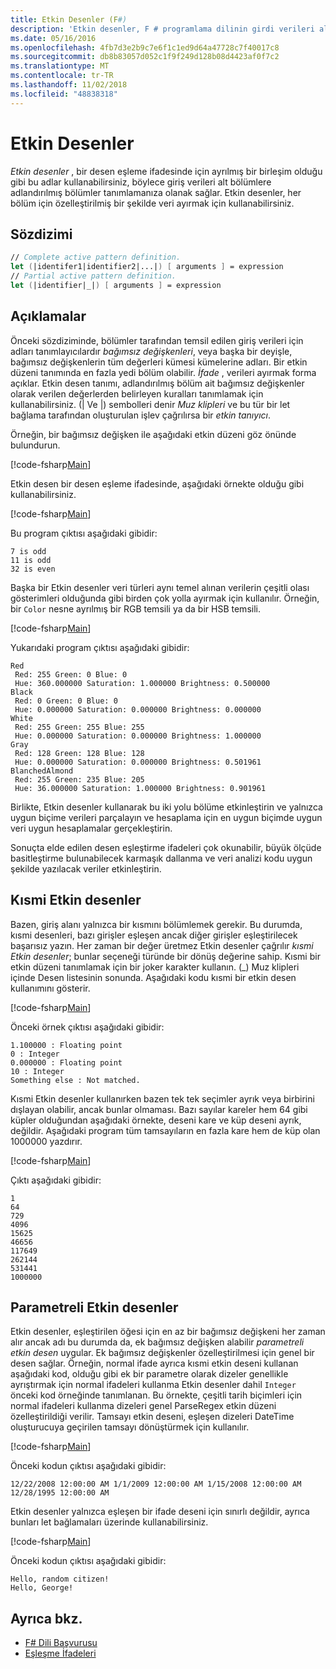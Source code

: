 ```yaml
---
title: Etkin Desenler (F#)
description: 'Etkin desenler, F # programlama dilinin girdi verileri alt bölümlere adlandırılmış bölümler tanımlamak için kullanmayı öğrenin.'
ms.date: 05/16/2016
ms.openlocfilehash: 4fb7d3e2b9c7e6f1c1ed9d64a47728c7f40017c8
ms.sourcegitcommit: db8b83057d052c1f9f249d128b08d4423af0f7c2
ms.translationtype: MT
ms.contentlocale: tr-TR
ms.lasthandoff: 11/02/2018
ms.locfileid: "48838318"
---
```

# <a name="active-patterns"></a>Etkin Desenler

*Etkin desenler* , bir desen eşleme ifadesinde için ayrılmış bir birleşim olduğu gibi bu adlar kullanabilirsiniz, böylece giriş verileri alt bölümlere adlandırılmış bölümler tanımlamanıza olanak sağlar. Etkin desenler, her bölüm için özelleştirilmiş bir şekilde veri ayırmak için kullanabilirsiniz.

## <a name="syntax"></a>Sözdizimi

```fsharp
// Complete active pattern definition.
let (|identifer1|identifier2|...|) [ arguments ] = expression
// Partial active pattern definition.
let (|identifier|_|) [ arguments ] = expression
```

## <a name="remarks"></a>Açıklamalar

Önceki sözdiziminde, bölümler tarafından temsil edilen giriş verileri için adları tanımlayıcılardır *bağımsız değişkenleri*, veya başka bir deyişle, bağımsız değişkenlerin tüm değerleri kümesi kümelerine adları. Bir etkin düzeni tanımında en fazla yedi bölüm olabilir. *İfade* , verileri ayırmak forma açıklar. Etkin desen tanımı, adlandırılmış bölüm ait bağımsız değişkenler olarak verilen değerlerden belirleyen kuralları tanımlamak için kullanabilirsiniz. (| Ve |) sembolleri denir *Muz klipleri* ve bu tür bir let bağlama tarafından oluşturulan işlev çağrılırsa bir *etkin tanıyıcı*.

Örneğin, bir bağımsız değişken ile aşağıdaki etkin düzeni göz önünde bulundurun.

[!code-fsharp[Main](../../../samples/snippets/fsharp/lang-ref-2/snippet5001.fs)]

Etkin desen bir desen eşleme ifadesinde, aşağıdaki örnekte olduğu gibi kullanabilirsiniz.

[!code-fsharp[Main](../../../samples/snippets/fsharp/lang-ref-2/snippet5002.fs)]

Bu program çıktısı aşağıdaki gibidir:

```
7 is odd
11 is odd
32 is even
```

Başka bir Etkin desenler veri türleri aynı temel alınan verilerin çeşitli olası gösterimleri olduğunda gibi birden çok yolla ayırmak için kullanılır. Örneğin, bir `Color` nesne ayrılmış bir RGB temsili ya da bir HSB temsili.

[!code-fsharp[Main](~/samples/snippets/fsharp/lang-ref-2/snippet5003.fs)]

Yukarıdaki program çıktısı aşağıdaki gibidir:

```
Red
 Red: 255 Green: 0 Blue: 0
 Hue: 360.000000 Saturation: 1.000000 Brightness: 0.500000
Black
 Red: 0 Green: 0 Blue: 0
 Hue: 0.000000 Saturation: 0.000000 Brightness: 0.000000
White
 Red: 255 Green: 255 Blue: 255
 Hue: 0.000000 Saturation: 0.000000 Brightness: 1.000000
Gray
 Red: 128 Green: 128 Blue: 128
 Hue: 0.000000 Saturation: 0.000000 Brightness: 0.501961
BlanchedAlmond
 Red: 255 Green: 235 Blue: 205
 Hue: 36.000000 Saturation: 1.000000 Brightness: 0.901961
```

Birlikte, Etkin desenler kullanarak bu iki yolu bölüme etkinleştirin ve yalnızca uygun biçime verileri parçalayın ve hesaplama için en uygun biçimde uygun veri uygun hesaplamalar gerçekleştirin.

Sonuçta elde edilen desen eşleştirme ifadeleri çok okunabilir, büyük ölçüde basitleştirme bulunabilecek karmaşık dallanma ve veri analizi kodu uygun şekilde yazılacak veriler etkinleştirin.

## <a name="partial-active-patterns"></a>Kısmi Etkin desenler

Bazen, giriş alanı yalnızca bir kısmını bölümlemek gerekir. Bu durumda, kısmi desenleri, bazı girişler eşleşen ancak diğer girişler eşleştirilecek başarısız yazın. Her zaman bir değer üretmez Etkin desenler çağrılır *kısmi Etkin desenler*; bunlar seçeneği türünde bir dönüş değerine sahip. Kısmi bir etkin düzeni tanımlamak için bir joker karakter kullanın. (\_) Muz klipleri içinde Desen listesinin sonunda. Aşağıdaki kodu kısmi bir etkin desen kullanımını gösterir.

[!code-fsharp[Main](~/samples/snippets/fsharp/lang-ref-2/snippet5004.fs)]

Önceki örnek çıktısı aşağıdaki gibidir:

```
1.100000 : Floating point
0 : Integer
0.000000 : Floating point
10 : Integer
Something else : Not matched.
```

Kısmi Etkin desenler kullanırken bazen tek tek seçimler ayrık veya birbirini dışlayan olabilir, ancak bunlar olmaması. Bazı sayılar kareler hem 64 gibi küpler olduğundan aşağıdaki örnekte, deseni kare ve küp deseni ayrık, değildir. Aşağıdaki program tüm tamsayıların en fazla kare hem de küp olan 1000000 yazdırır.

[!code-fsharp[Main](~/samples/snippets/fsharp/lang-ref-2/snippet5005.fs)]

Çıktı aşağıdaki gibidir:

```
1
64
729
4096
15625
46656
117649
262144
531441
1000000
```

## <a name="parameterized-active-patterns"></a>Parametreli Etkin desenler

Etkin desenler, eşleştirilen öğesi için en az bir bağımsız değişkeni her zaman alır ancak adı bu durumda da, ek bağımsız değişken alabilir *parametreli etkin desen* uygular. Ek bağımsız değişkenler özelleştirilmesi için genel bir desen sağlar. Örneğin, normal ifade ayrıca kısmi etkin deseni kullanan aşağıdaki kod, olduğu gibi ek bir parametre olarak dizeler genellikle ayrıştırmak için normal ifadeleri kullanma Etkin desenler dahil `Integer` önceki kod örneğinde tanımlanan. Bu örnekte, çeşitli tarih biçimleri için normal ifadeleri kullanma dizeleri genel ParseRegex etkin düzeni özelleştirildiği verilir. Tamsayı etkin deseni, eşleşen dizeleri DateTime oluşturucuya geçirilen tamsayı dönüştürmek için kullanılır.

[!code-fsharp[Main](~/samples/snippets/fsharp/lang-ref-2/snippet5006.fs)]

Önceki kodun çıktısı aşağıdaki gibidir:

```
12/22/2008 12:00:00 AM 1/1/2009 12:00:00 AM 1/15/2008 12:00:00 AM 12/28/1995 12:00:00 AM
```

Etkin desenler yalnızca eşleşen bir ifade deseni için sınırlı değildir, ayrıca bunları let bağlamaları üzerinde kullanabilirsiniz.

[!code-fsharp[Main](~/samples/snippets/fsharp/lang-ref-2/snippet5007.fs)]

Önceki kodun çıktısı aşağıdaki gibidir:

```
Hello, random citizen!
Hello, George!
```

## <a name="see-also"></a>Ayrıca bkz.

- [F# Dili Başvurusu](index.md)
- [Eşleşme İfadeleri](match-expressions.md)
